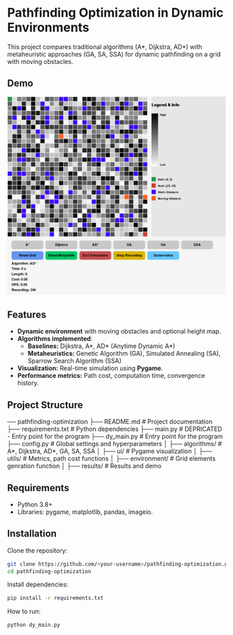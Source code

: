 # Pathfinding Optimization in Dynamic Environments
This project compares traditional algorithms (A*, Dijkstra, AD*) with metaheuristic approaches (GA, SA, SSA) for dynamic pathfinding on a grid with moving obstacles.

## Demo
![Watch the demo](results/simulation_20250731_081004.gif)

## Features
- **Dynamic environment** with moving obstacles and optional height map.
- **Algorithms implemented**:
  - **Baselines:** Dijkstra, A*, AD* (Anytime Dynamic A*)
  - **Metaheuristics:** Genetic Algorithm (GA), Simulated Annealing (SA), Sparrow Search Algorithm (SSA)
- **Visualization:** Real-time simulation using **Pygame**.
- **Performance metrics:** Path cost, computation time, convergence history.

## Project Structure
 ── pathfinding-optimization
  ├── README.md # Project documentation
  ├── requirements.txt # Python dependencies
  ├── main.py # DEPRICATED - Entry point for the program
  ├── dy_main.py # Entry point for the program
  ├── config.py # Global settings and hyperparameters
  │ ├── algorithms/ # A*, Dijkstra, AD*, GA, SA, SSA
  │ ├── ui/ # Pygame visualization
  │ ├── utils/ # Metrics, path cost functions
  │ ├── environment/ # Grid elements genration function
  │ ├── results/ # Results and demo

## Requirements
- Python 3.8+
- Libraries: pygame, matplotlib, pandas, imageio.

## Installation

Clone the repository:
```bash
git clone https://github.com/<your-username>/pathfinding-optimization.git](https://github.com/AbhiramSankar/PathFinding_Python.git
cd pathfinding-optimization
```
Install dependencies:
```bash
pip install -r requirements.txt
```
How to run:
```bash
python dy_main.py
```
